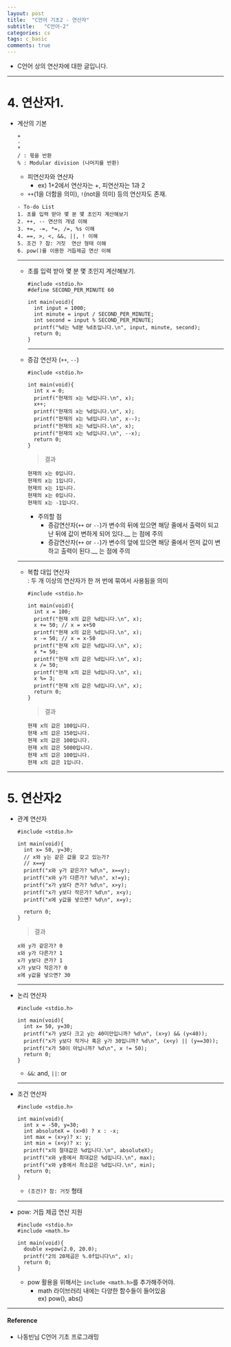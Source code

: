 ```yaml
---  
layout: post
title:  "C언어 기초2 - 연산자"
subtitle:   "C언어-2"
categories: cs
tags: c_basic
comments: true
---  
```


- C언어 상의 연산자에 대한 글입니다.  

---  

# 4. 연산자1.  
- 계산의 기본   
  ```  
  +  
  -  
  *  
  / : 몫을 반환  
  % : Modular division (나머지를 반환)  
  ```  
  - 피연산자와 연산자  
    - ex) 1+2에서 연산자는 +, 피연산자는 1과 2  
  - `++`(1을 더함을 의미), `!`(not을 의미) 등의 연산자도 존재.  
  
  ```  
  - To-do List  
  1. 초를 입력 받아 몇 분 몇 초인지 계산해보기  
  2. ++, -- 연산의 개념 이해  
  3. +=, -=, *=, /=, %s 이해  
  4. ==, >, <, &&, ||, ! 이해  
  5. 조건 ? 참: 거짓  연산 형태 이해  
  6. pow()를 이용한 거듭제곱 연산 이해  
  ```  

  ---  

  - 초를 입력 받아 몇 분 몇 초인지 계산해보기.  

    ```  
    #include <stdio.h>
    #define SECOND_PER_MINUTE 60

    int main(void){
      int input = 1000;
      int minute = input / SECOND_PER_MINUTE;	
      int second = input % SECOND_PER_MINUTE;
      printf("%d는 %d분 %d초입니다.\n", input, minute, second);
      return 0;
    } 
    ```  
  
    ---  
 
  
  - 증감 연산자 (`++`, `--`)    
    ```  
    #include <stdio.h>

    int main(void){
      int x = 0;
      printf("현재의 x는 %d입니다.\n", x);
      x++;
      printf("현재의 x는 %d입니다.\n", x);
      printf("현재의 x는 %d입니다.\n", x--);
      printf("현재의 x는 %d입니다.\n", x);
      printf("현재의 x는 %d입니다.\n", --x);  
      return 0;
    }  
    ```  
    > 결과  
      ```  
      현재의 x는 0입니다.
      현재의 x는 1입니다.
      현재의 x는 1입니다.
      현재의 x는 0입니다.
      현재의 x는 -1입니다.
      ```  
      - 주의할 점  
        - 증감연산자(`++` or `--`)가 변수의 뒤에 있으면 해당 줄에서 출력이 되고 난 뒤에 값이 변하게 되어 있다.__ 는 점에 주의  
        - 증감연산자(`++` or `--`)가 변수의 앞에 있으면 해당 줄에서 먼저 값이 변하고 출력이 된다.__ 는 점에 주의  
     
  ---     
     
  - 복합 대입 연산자  
    : 두 개 이상의 연산자가 한 꺼 번에 묶여서 사용됨을 의미  
    
    ```  
    #include <stdio.h>

    int main(void){
      int x = 100;
      printf("현재 x의 값은 %d입니다.\n", x);
      x += 50; // x = x+50
      printf("현재 x의 값은 %d입니다.\n", x);
      x -= 50; // x = x-50
      printf("현재 x의 값은 %d입니다.\n", x);
      x *= 50;
      printf("현재 x의 값은 %d입니다.\n", x);
      x /= 50;
      printf("현재 x의 값은 %d입니다.\n", x);
      x %= 3;
      printf("현재 x의 값은 %d입니다.\n", x);
      return 0;
    }
    ```   
    
    > 결과  
      ```  
      현재 x의 값은 100입니다. 
      현재 x의 값은 150입니다. 
      현재 x의 값은 100입니다. 
      현재 x의 값은 5000입니다. 
      현재 x의 값은 100입니다. 
      현재 x의 값은 1입니다. 
      ```  
    
---  

# 5. 연산자2  

- 관계 연산자  
  
  ```  
  #include <stdio.h>

  int main(void){
    int x= 50, y=30;
    // x와 y는 같은 값을 갖고 있는가? 
    // x==y  
    printf("x와 y가 같은가? %d\n", x==y);
    printf("x와 y가 다른가? %d\n", x!=y);
    printf("x가 y보다 큰가? %d\n", x>y);
    printf("x가 y보다 작은가? %d\n", x<y);
    printf("x에 y값을 넣으면? %d\n", x=y);

    return 0;
  }
  ```  
  
  > 결과  
    ```  
    x와 y가 같은가? 0
    x와 y가 다른가? 1
    x가 y보다 큰가? 1
    x가 y보다 작은가? 0
    x에 y값을 넣으면? 30
    ```  
    
    ---  
    
- 논리 연산자  

  ```  
  #include <stdio.h> 

  int main(void){
    int x= 50, y=30;
    printf("x가 y보다 크고 y는 40미만입니까? %d\n", (x>y) && (y<40));
    printf("x가 y보다 작거나 혹은 y가 30입니까? %d\n", (x<y) || (y==30));
    printf("x가 50이 아닙니까? %d\n", x != 50);
    return 0; 
  }
  ```  
  - `&&`: and, `||`: or  

  ---  

- 조건 연산자  
  
  ```  
  #include <stdio.h>

  int main(void){
    int x = -50, y=30;
    int absoluteX = (x>0) ? x : -x;
    int max = (x>y)? x: y;
    int min = (x<y)? x: y;
    printf("x의 절대값은 %d입니다.\n", absoluteX);
    printf("x와 y중에서 최대값은 %d입니다.\n", max);
    printf("x와 y중에서 최소값은 %d입니다.\n", min);
    return 0;
  }
  ```  
  - `(조건)? 참: 거짓` 형태  
  
  ---  
  
- pow: 거듭 제곱 연산 지원  
  
  ```  
  #include <stdio.h>
  #include <math.h>

  int main(void){
    double x=pow(2.0, 20.0);
    printf("2의 20제곱은 %.0f입니다\n", x);
    return 0; 
  }
  ```  
  - pow 활용을 위해서는 `include <math.h>`를 추가해주어야.  
    - math 라이브러리 내에는 다양한 함수들이 들어있음  
      ex) pow(), abs()  
      
---  
#### Reference  
- 나동빈님 C언어 기초 프로그래밍  
      
  

    

      
      
  

  
